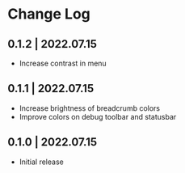 # Change Log

## 0.1.2 | 2022.07.15

- Increase contrast in menu

## 0.1.1 | 2022.07.15

- Increase brightness of breadcrumb colors
- Improve colors on debug toolbar and statusbar 

## 0.1.0 | 2022.07.15

- Initial release
